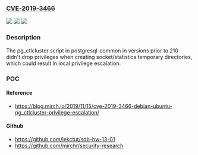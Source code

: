 ### [CVE-2019-3466](https://cve.mitre.org/cgi-bin/cvename.cgi?name=CVE-2019-3466)
![](https://img.shields.io/static/v1?label=Product&message=postgresql-common%20(Debian-specific%20Postgres%20management%20tools)&color=blue)
![](https://img.shields.io/static/v1?label=Version&message=Versions%20before%20210%20&color=brightgreen)
![](https://img.shields.io/static/v1?label=Vulnerability&message=Insufficient%20drop%20of%20privileges&color=brightgreen)

### Description

The pg_ctlcluster script in postgresql-common in versions prior to 210 didn't drop privileges when creating socket/statistics temporary directories, which could result in local privilege escalation.

### POC

#### Reference
- https://blog.mirch.io/2019/11/15/cve-2019-3466-debian-ubuntu-pg_ctlcluster-privilege-escalation/

#### Github
- https://github.com/lekctut/sdb-hw-13-01
- https://github.com/mirchr/security-research

